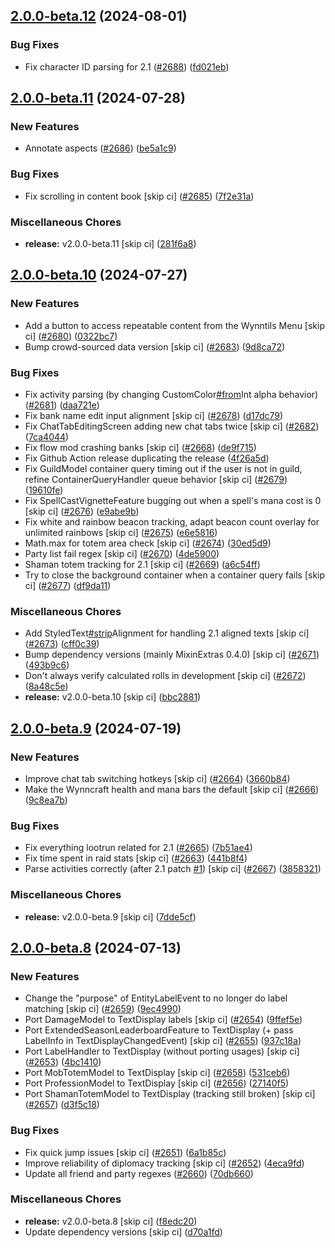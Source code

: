 ## [2.0.0-beta.12](https://github.com/Wynntils/Artemis/compare/v2.0.0-beta.11...v2.0.0-beta.12) (2024-08-01)


### Bug Fixes

* Fix character ID parsing for 2.1 ([#2688](https://github.com/Wynntils/Artemis/issues/2688)) ([fd021eb](https://github.com/Wynntils/Artemis/commit/fd021ebfb6c48ae62578a9c3af155c5d0878ff69))

## [2.0.0-beta.11](https://github.com/Wynntils/Artemis/compare/v2.0.0-beta.10...v2.0.0-beta.11) (2024-07-28)


### New Features

* Annotate aspects ([#2686](https://github.com/Wynntils/Artemis/issues/2686)) ([be5a1c9](https://github.com/Wynntils/Artemis/commit/be5a1c92b7049e985e90e95e56dd0b9ef3592fb9))


### Bug Fixes

* Fix scrolling in content book [skip ci] ([#2685](https://github.com/Wynntils/Artemis/issues/2685)) ([7f2e31a](https://github.com/Wynntils/Artemis/commit/7f2e31a4ccdf79b7c608d578645837f8c55709f9))


### Miscellaneous Chores

* **release:** v2.0.0-beta.11 [skip ci] ([281f6a8](https://github.com/Wynntils/Artemis/commit/281f6a88421b8e25b7b13461767ceb998123c20f))

## [2.0.0-beta.10](https://github.com/Wynntils/Artemis/compare/v2.0.0-beta.9...v2.0.0-beta.10) (2024-07-27)


### New Features

* Add a button to access repeatable content from the Wynntils Menu [skip ci] ([#2680](https://github.com/Wynntils/Artemis/issues/2680)) ([0322bc7](https://github.com/Wynntils/Artemis/commit/0322bc78529db213353a8197abcefb98ef4a2ba2))
* Bump crowd-sourced data version [skip ci] ([#2683](https://github.com/Wynntils/Artemis/issues/2683)) ([9d8ca72](https://github.com/Wynntils/Artemis/commit/9d8ca72ce8ded084456fff982856d8120388e4c5))


### Bug Fixes

* Fix activity parsing (by changing CustomColor[#from](https://github.com/Wynntils/Artemis/issues/from)Int alpha behavior) ([#2681](https://github.com/Wynntils/Artemis/issues/2681)) ([daa721e](https://github.com/Wynntils/Artemis/commit/daa721e8d12fadd7081eb05f1e81805f062a7f94))
* Fix bank name edit input alignment [skip ci] ([#2678](https://github.com/Wynntils/Artemis/issues/2678)) ([d17dc79](https://github.com/Wynntils/Artemis/commit/d17dc79212ae5b82835ddf7295fcf44cb0321e79))
* Fix ChatTabEditingScreen adding new chat tabs twice [skip ci] ([#2682](https://github.com/Wynntils/Artemis/issues/2682)) ([7ca4044](https://github.com/Wynntils/Artemis/commit/7ca4044591b1c188d07daa78e33133c57d18c2f3))
* Fix flow mod crashing banks [skip ci] ([#2668](https://github.com/Wynntils/Artemis/issues/2668)) ([de9f715](https://github.com/Wynntils/Artemis/commit/de9f715e9b53315131a073537420294861878557))
* Fix Github Action release duplicating the release ([4f26a5d](https://github.com/Wynntils/Artemis/commit/4f26a5df75b64e6b9e97a93ff0baa2add757c303))
* Fix GuildModel container query timing out if the user is not in guild, refine ContainerQueryHandler queue behavior [skip ci] ([#2679](https://github.com/Wynntils/Artemis/issues/2679)) ([19610fe](https://github.com/Wynntils/Artemis/commit/19610fe0c308b732ce766d9065ae7dc78276fe10))
* Fix SpellCastVignetteFeature bugging out when a spell's mana cost is 0 [skip ci] ([#2676](https://github.com/Wynntils/Artemis/issues/2676)) ([e9abe9b](https://github.com/Wynntils/Artemis/commit/e9abe9b118a2fd3a7c5ceb903bf8b971edaca3ac))
* Fix white and rainbow beacon tracking, adapt beacon count overlay for unlimited rainbows [skip ci] ([#2675](https://github.com/Wynntils/Artemis/issues/2675)) ([e6e5816](https://github.com/Wynntils/Artemis/commit/e6e581604ea40ac81d45d71e0a2f04c67207ee7a))
* Math.max for totem area check [skip ci] ([#2674](https://github.com/Wynntils/Artemis/issues/2674)) ([30ed5d9](https://github.com/Wynntils/Artemis/commit/30ed5d997b0b6081e79ae3112fae96106b90453c))
* Party list fail regex [skip ci] ([#2670](https://github.com/Wynntils/Artemis/issues/2670)) ([4de5900](https://github.com/Wynntils/Artemis/commit/4de5900baf935f0e98cd9b0788782007edf14c0d))
* Shaman totem tracking for 2.1 [skip ci] ([#2669](https://github.com/Wynntils/Artemis/issues/2669)) ([a6c54ff](https://github.com/Wynntils/Artemis/commit/a6c54ff429891878ae3e1837e0a63a69f0bcd839))
* Try to close the background container when a container query fails [skip ci] ([#2677](https://github.com/Wynntils/Artemis/issues/2677)) ([df9da11](https://github.com/Wynntils/Artemis/commit/df9da11b155af96d593f2e8a8e05140ca318260a))


### Miscellaneous Chores

* Add StyledText[#strip](https://github.com/Wynntils/Artemis/issues/strip)Alignment for handling 2.1 aligned texts [skip ci] ([#2673](https://github.com/Wynntils/Artemis/issues/2673)) ([cff0c39](https://github.com/Wynntils/Artemis/commit/cff0c397d95ddd80ac5bd663f6cb65bed6840603))
* Bump dependency versions (mainly MixinExtras 0.4.0) [skip ci] ([#2671](https://github.com/Wynntils/Artemis/issues/2671)) ([493b9c6](https://github.com/Wynntils/Artemis/commit/493b9c6ecb600a62f42c8feb7eddfb9d234f2c5c))
* Don't always verify calculated rolls in development [skip ci] ([#2672](https://github.com/Wynntils/Artemis/issues/2672)) ([8a48c5e](https://github.com/Wynntils/Artemis/commit/8a48c5e3cd05aa50f8d9804a74c0f0c3e9df94c5))
* **release:** v2.0.0-beta.10 [skip ci] ([bbc2881](https://github.com/Wynntils/Artemis/commit/bbc2881e5227eb3875bafe5f9f6d7c6b3b27de2b))

## [2.0.0-beta.9](https://github.com/Wynntils/Artemis/compare/v2.0.0-beta.8...v2.0.0-beta.9) (2024-07-19)


### New Features

* Improve chat tab switching hotkeys [skip ci] ([#2664](https://github.com/Wynntils/Artemis/issues/2664)) ([3660b84](https://github.com/Wynntils/Artemis/commit/3660b8444576e41b7eedd1dc85a56942eb596b1c))
* Make the Wynncraft health and mana bars the default [skip ci] ([#2666](https://github.com/Wynntils/Artemis/issues/2666)) ([9c8ea7b](https://github.com/Wynntils/Artemis/commit/9c8ea7bada2e7653a91de5e52035ce9be580994c))


### Bug Fixes

* Fix everything lootrun related for 2.1 ([#2665](https://github.com/Wynntils/Artemis/issues/2665)) ([7b51ae4](https://github.com/Wynntils/Artemis/commit/7b51ae47f3cf1e3bde421371870ff3f9abad3fd3))
* Fix time spent in raid stats [skip ci] ([#2663](https://github.com/Wynntils/Artemis/issues/2663)) ([441b8f4](https://github.com/Wynntils/Artemis/commit/441b8f463ab5d191afd753726a2a89eebbd41cec))
* Parse activities correctly (after 2.1 patch [#1](https://github.com/Wynntils/Artemis/issues/1)) [skip ci] ([#2667](https://github.com/Wynntils/Artemis/issues/2667)) ([3858321](https://github.com/Wynntils/Artemis/commit/3858321a830ae566e9aa44811640ba20926ac104))


### Miscellaneous Chores

* **release:** v2.0.0-beta.9 [skip ci] ([7dde5cf](https://github.com/Wynntils/Artemis/commit/7dde5cfd2821f19d016d277486bbe68962279f55))

## [2.0.0-beta.8](https://github.com/Wynntils/Artemis/compare/v2.0.0-beta.7...v2.0.0-beta.8) (2024-07-13)


### New Features

* Change the "purpose" of EntityLabelEvent to no longer do label matching [skip ci] ([#2659](https://github.com/Wynntils/Artemis/issues/2659)) ([9ec4990](https://github.com/Wynntils/Artemis/commit/9ec499028cfbdea6868d62f1fa9e35f18504873a))
* Port DamageModel to TextDisplay labels [skip ci] ([#2654](https://github.com/Wynntils/Artemis/issues/2654)) ([9ffef5e](https://github.com/Wynntils/Artemis/commit/9ffef5eeaf7a0c22a022ef3570d25849162ee37d))
* Port ExtendedSeasonLeaderboardFeature to TextDisplay (+ pass LabelInfo in TextDisplayChangedEvent) [skip ci] ([#2655](https://github.com/Wynntils/Artemis/issues/2655)) ([937c18a](https://github.com/Wynntils/Artemis/commit/937c18a2ced5a5981950ca46a8b316ca70c98e4a))
* Port LabelHandler to TextDisplay (without porting usages) [skip ci] ([#2653](https://github.com/Wynntils/Artemis/issues/2653)) ([4bc1410](https://github.com/Wynntils/Artemis/commit/4bc14106e9a52303803df903f300bcb5d889a9c3))
* Port MobTotemModel to TextDisplay [skip ci] ([#2658](https://github.com/Wynntils/Artemis/issues/2658)) ([531ceb6](https://github.com/Wynntils/Artemis/commit/531ceb68e7b48f964cf7701023b8fa710104eabb))
* Port ProfessionModel to TextDisplay [skip ci] ([#2656](https://github.com/Wynntils/Artemis/issues/2656)) ([27140f5](https://github.com/Wynntils/Artemis/commit/27140f507f15ea5b980274ab863b29ef980c409c))
* Port ShamanTotemModel to TextDisplay (tracking still broken) [skip ci] ([#2657](https://github.com/Wynntils/Artemis/issues/2657)) ([d3f5c18](https://github.com/Wynntils/Artemis/commit/d3f5c18af5ecf297cf5bac75414f1b56dcce2bd7))


### Bug Fixes

* Fix quick jump issues [skip ci] ([#2651](https://github.com/Wynntils/Artemis/issues/2651)) ([6a1b85c](https://github.com/Wynntils/Artemis/commit/6a1b85cc7f049eb6e0461eeeef6b3a5084ae32a6))
* Improve reliability of diplomacy tracking [skip ci] ([#2652](https://github.com/Wynntils/Artemis/issues/2652)) ([4eca9fd](https://github.com/Wynntils/Artemis/commit/4eca9fd3bb9e08406d3e50157b1be0b95f45dbcb))
* Update all friend and party regexes ([#2660](https://github.com/Wynntils/Artemis/issues/2660)) ([70db660](https://github.com/Wynntils/Artemis/commit/70db660c09b16c70795d6fe5b1cc17d4a9a101b9))


### Miscellaneous Chores

* **release:** v2.0.0-beta.8 [skip ci] ([f8edc20](https://github.com/Wynntils/Artemis/commit/f8edc2013116be658b6c7ca3a0e234b194614f8a))
* Update dependency versions [skip ci] ([d70a1fd](https://github.com/Wynntils/Artemis/commit/d70a1fd78ae53b12984e328fad6fb96ba89dccaf))

